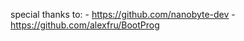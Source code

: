 special thanks to: 
    - https://github.com/nanobyte-dev
    - https://github.com/alexfru/BootProg
    